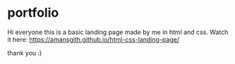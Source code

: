 # portfolio
Hi everyone this is a basic landing page made by me in html and css.
Watch it here: https://amansgith.github.io/html-css-landing-page/


thank you :)
